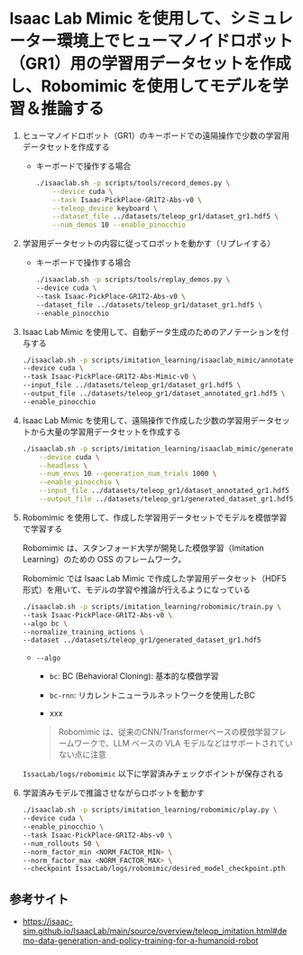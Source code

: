 # Isaac Lab Mimic を使用して、シミュレーター環境上でヒューマノイドロボット（GR1）用の学習用データセットを作成し、Robomimic を使用してモデルを学習＆推論する

1. ヒューマノイドロボット（GR1）のキーボードでの遠隔操作で少数の学習用データセットを作成する

    - キーボードで操作する場合

        ```bash
        ./isaaclab.sh -p scripts/tools/record_demos.py \
            --device cuda \
            --task Isaac-PickPlace-GR1T2-Abs-v0 \
            --teleop_device keyboard \
            --dataset_file ../datasets/teleop_gr1/dataset_gr1.hdf5 \
            --num_demos 10 --enable_pinocchio
        ```

1. 学習用データセットの内容に従ってロボットを動かす（リプレイする）

    - キーボードで操作する場合

        ```bash
        ./isaaclab.sh -p scripts/tools/replay_demos.py \
        --device cuda \
        --task Isaac-PickPlace-GR1T2-Abs-v0 \
        --dataset_file ../datasets/teleop_gr1/dataset_gr1.hdf5 \
        --enable_pinocchio
        ```

1. Isaac Lab Mimic を使用して、自動データ生成のためのアノテーションを付与する

    ```bash
    ./isaaclab.sh -p scripts/imitation_learning/isaaclab_mimic/annotate_demos.py \
    --device cuda \
    --task Isaac-PickPlace-GR1T2-Abs-Mimic-v0 \
    --input_file ../datasets/teleop_gr1/dataset_gr1.hdf5 \
    --output_file ../datasets/teleop_gr1/dataset_annotated_gr1.hdf5 \
    --enable_pinocchio
    ```

1. Isaac Lab Mimic を使用して、遠隔操作で作成した少数の学習用データセットから大量の学習用データセットを作成する

    ```bash
    ./isaaclab.sh -p scripts/imitation_learning/isaaclab_mimic/generate_dataset.py \
        --device cuda \
        --headless \
        --num_envs 10 --generation_num_trials 1000 \
        --enable_pinocchio \
        --input_file ../datasets/teleop_gr1/dataset_annotated_gr1.hdf5 \
        --output_file ../datasets/teleop_gr1/generated_dataset_gr1.hdf5
    ```

1. Robomimic を使用して、作成した学習用データセットでモデルを模倣学習で学習する

    Robomimic は、スタンフォード大学が開発した模倣学習（Imitation Learning）のための OSS のフレームワーク。

    Robomimic では Isaac Lab Mimic で作成した学習用データセット（HDF5形式）を用いて、モデルの学習や推論が行えるようになっている

    ```bash
    ./isaaclab.sh -p scripts/imitation_learning/robomimic/train.py \
    --task Isaac-PickPlace-GR1T2-Abs-v0 \
    --algo bc \
    --normalize_training_actions \
    --dataset ../datasets/teleop_gr1/generated_dataset_gr1.hdf5
    ```

    - `--algo`
        - `bc`: BC (Behavioral Cloning): 基本的な模倣学習

        - `bc-rnn`: リカレントニューラルネットワークを使用したBC

        - xxx

        > Robomimic は、従来のCNN/Transformerベースの模倣学習フレームワークで、LLM ベースの VLA モデルなどはサポートされていない点に注意

    `IssacLab/logs/robomimic` 以下に学習済みチェックポイントが保存される

1. 学習済みモデルで推論させながらロボットを動かす

    ```bash
    ./isaaclab.sh -p scripts/imitation_learning/robomimic/play.py \
    --device cuda \
    --enable_pinocchio \
    --task Isaac-PickPlace-GR1T2-Abs-v0 \
    --num_rollouts 50 \
    --norm_factor_min <NORM_FACTOR_MIN> \
    --norm_factor_max <NORM_FACTOR_MAX> \
    --checkpoint IssacLab/logs/robomimic/desired_model_checkpoint.pth
    ```


## 参考サイト

- https://isaac-sim.github.io/IsaacLab/main/source/overview/teleop_imitation.html#demo-data-generation-and-policy-training-for-a-humanoid-robot
